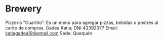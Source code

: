 # Brewery

Pizzeria "Cuartito".
Es un menú para agregar pizzas, bebidas o postres al carito de compras. 
Gadea Katia; 
DNI 43392377
Email: katiagadea19@gmail.com 
Sede: Quequén 

